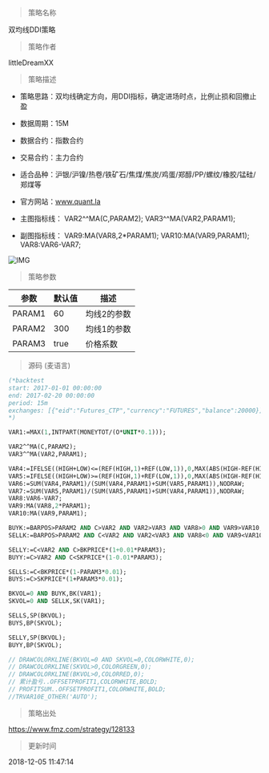 
> 策略名称

双均线DDI策略

> 策略作者

littleDreamXX

> 策略描述

- 策略思路：双均线确定方向，用DDI指标，确定进场时点，比例止损和回撤止盈
- 数据周期：15M
- 数据合约：指数合约
- 交易合约：主力合约
- 适合品种：沪银/沪镍/热卷/铁矿石/焦煤/焦炭/鸡蛋/郑醇/PP/螺纹/橡胶/锰硅/郑煤等
- 官方网站：www.quant.la

- 主图指标线：
  VAR2^^MA(C,PARAM2);
  VAR3^^MA(VAR2,PARAM1);

- 副图指标线：
  VAR9:MA(VAR8,2*PARAM1);
  VAR10:MA(VAR9,PARAM1);
  VAR8:VAR6-VAR7;

![IMG](https://www.fmz.com/upload/asset/e83641b0567b242687792b105de8e211.png)

> 策略参数



|参数|默认值|描述|
|----|----|----|
|PARAM1|60|均线2的参数|
|PARAM2|300|均线1的参数|
|PARAM3|true|价格系数|


> 源码 (麦语言)

``` pascal
(*backtest
start: 2017-01-01 00:00:00
end: 2017-02-20 00:00:00
period: 15m
exchanges: [{"eid":"Futures_CTP","currency":"FUTURES","balance":20000}]
*)

VAR1:=MAX(1,INTPART(MONEYTOT/(O*UNIT*0.1)));

VAR2^^MA(C,PARAM2);
VAR3^^MA(VAR2,PARAM1);

VAR4:=IFELSE((HIGH+LOW)<=(REF(HIGH,1)+REF(LOW,1)),0,MAX(ABS(HIGH-REF(HIGH,1)),ABS(LOW-REF(LOW,1)))),NODRAW;
VAR5:=IFELSE((HIGH+LOW)>=(REF(HIGH,1)+REF(LOW,1)),0,MAX(ABS(HIGH-REF(HIGH,1)),ABS(LOW-REF(LOW,1)))),NODRAW;
VAR6:=SUM(VAR4,PARAM1)/(SUM(VAR4,PARAM1)+SUM(VAR5,PARAM1)),NODRAW;
VAR7:=SUM(VAR5,PARAM1)/(SUM(VAR5,PARAM1)+SUM(VAR4,PARAM1)),NODRAW;
VAR8:VAR6-VAR7;
VAR9:MA(VAR8,2*PARAM1);
VAR10:MA(VAR9,PARAM1);

BUYK:=BARPOS>PARAM2 AND C>VAR2 AND VAR2>VAR3 AND VAR8>0 AND VAR9>VAR10;
SELLK:=BARPOS>PARAM2 AND C<VAR2 AND VAR2<VAR3 AND VAR8<0 AND VAR9<VAR10;

SELLY:=C<VAR2 AND C>BKPRICE*(1+0.01*PARAM3);
BUYY:=C>VAR2 AND C<SKPRICE*(1-0.01*PARAM3);

SELLS:=C<BKPRICE*(1-PARAM3*0.01);
BUYS:=C>SKPRICE*(1+PARAM3*0.01);

BKVOL=0 AND BUYK,BK(VAR1);
SKVOL=0 AND SELLK,SK(VAR1);

SELLS,SP(BKVOL);
BUYS,BP(SKVOL);

SELLY,SP(BKVOL);
BUYY,BP(SKVOL);

// DRAWCOLORKLINE(BKVOL=0 AND SKVOL=0,COLORWHITE,0);
// DRAWCOLORKLINE(SKVOL>0,COLORGREEN,0);
// DRAWCOLORKLINE(BKVOL>0,COLORRED,0);
// 累计盈亏..OFFSETPROFIT1,COLORWHITE,BOLD;
// PROFITSUM..OFFSETPROFIT1,COLORWHITE,BOLD;
//TRVAR10E_OTHER('AUTO');
```

> 策略出处

https://www.fmz.com/strategy/128133

> 更新时间

2018-12-05 11:47:14
